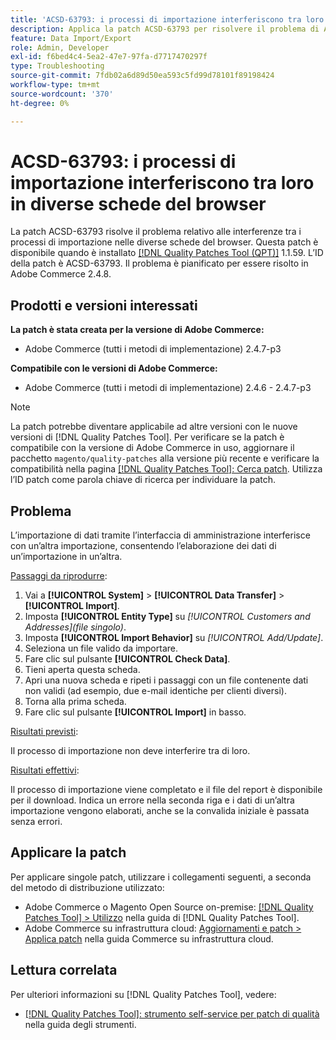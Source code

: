 ```yaml
---
title: 'ACSD-63793: i processi di importazione interferiscono tra loro in diverse schede del browser'
description: Applica la patch ACSD-63793 per risolvere il problema di Adobe Commerce, in cui i processi di importazione interferiscono tra loro in diverse schede del browser.
feature: Data Import/Export
role: Admin, Developer
exl-id: f6bed4c4-5ea2-47e7-97fa-d7717470297f
type: Troubleshooting
source-git-commit: 7fdb02a6d89d50ea593c5fd99d78101f89198424
workflow-type: tm+mt
source-wordcount: '370'
ht-degree: 0%

---
```


# ACSD-63793: i processi di importazione interferiscono tra loro in diverse schede del browser

La patch ACSD-63793 risolve il problema relativo alle interferenze tra i processi di importazione nelle diverse schede del browser. Questa patch è disponibile quando è installato [[!DNL Quality Patches Tool (QPT)]](/help/tools/quality-patches-tool/quality-patches-tool-to-self-serve-quality-patches.md) 1.1.59. L’ID della patch è ACSD-63793. Il problema è pianificato per essere risolto in Adobe Commerce 2.4.8.

## Prodotti e versioni interessati

**La patch è stata creata per la versione di Adobe Commerce:**

* Adobe Commerce (tutti i metodi di implementazione) 2.4.7-p3

**Compatibile con le versioni di Adobe Commerce:**

* Adobe Commerce (tutti i metodi di implementazione) 2.4.6 - 2.4.7-p3

>[!NOTE]
>
>La patch potrebbe diventare applicabile ad altre versioni con le nuove versioni di [!DNL Quality Patches Tool]. Per verificare se la patch è compatibile con la versione di Adobe Commerce in uso, aggiornare il pacchetto `magento/quality-patches` alla versione più recente e verificare la compatibilità nella pagina [[!DNL Quality Patches Tool]: Cerca patch](https://experienceleague.adobe.com/tools/commerce-quality-patches/index.html). Utilizza l’ID patch come parola chiave di ricerca per individuare la patch.

## Problema

L’importazione di dati tramite l’interfaccia di amministrazione interferisce con un’altra importazione, consentendo l’elaborazione dei dati di un’importazione in un’altra.

<u>Passaggi da riprodurre</u>:

1. Vai a **[!UICONTROL System]** > **[!UICONTROL Data Transfer]** > **[!UICONTROL Import]**.
1. Imposta **[!UICONTROL Entity Type]** su *[!UICONTROL Customers and Addresses](file singolo)*.
1. Imposta **[!UICONTROL Import Behavior]** su *[!UICONTROL Add/Update]*.
1. Seleziona un file valido da importare.
1. Fare clic sul pulsante **[!UICONTROL Check Data]**.
1. Tieni aperta questa scheda.
1. Apri una nuova scheda e ripeti i passaggi con un file contenente dati non validi (ad esempio, due e-mail identiche per clienti diversi).
1. Torna alla prima scheda.
1. Fare clic sul pulsante **[!UICONTROL Import]** in basso.

<u>Risultati previsti</u>:

Il processo di importazione non deve interferire tra di loro.

<u>Risultati effettivi</u>:

Il processo di importazione viene completato e il file del report è disponibile per il download. Indica un errore nella seconda riga e i dati di un’altra importazione vengono elaborati, anche se la convalida iniziale è passata senza errori.

## Applicare la patch

Per applicare singole patch, utilizzare i collegamenti seguenti, a seconda del metodo di distribuzione utilizzato:

* Adobe Commerce o Magento Open Source on-premise: [[!DNL Quality Patches Tool] > Utilizzo](/help/tools/quality-patches-tool/usage.md) nella guida di [!DNL Quality Patches Tool].
* Adobe Commerce su infrastruttura cloud: [Aggiornamenti e patch > Applica patch](https://experienceleague.adobe.com/docs/commerce-cloud-service/user-guide/develop/upgrade/apply-patches.html) nella guida Commerce su infrastruttura cloud.

## Lettura correlata

Per ulteriori informazioni su [!DNL Quality Patches Tool], vedere:

* [[!DNL Quality Patches Tool]: strumento self-service per patch di qualità](/help/tools/quality-patches-tool/quality-patches-tool-to-self-serve-quality-patches.md) nella guida degli strumenti.
